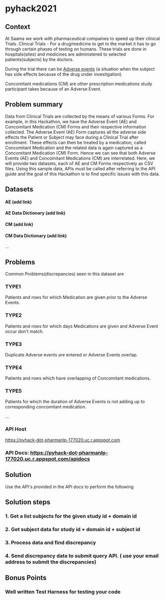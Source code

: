 # pyhack2021

## Context
At Saama we work with pharmaceutical compaines to speed up their clinical Trials.
Clinical Trials - For a drug/medicine to get to the market it has to go through certain phases of testing on humans. These trials are done in hospitals(sites) and medicines are administered to selected patients(subjects) by the doctors.

During the trial there can be [Adverse events](https://en.wikipedia.org/wiki/Adverse_event) (a situation when the subject has side effects because of the drug under investigation).

Concomitant medications (CM) are other prescription medications study participant takes because of an Adverse Event.

## Problem summary


Data from Clinical Trials are collected by the means of various Forms. For example, in this Hackathon, we have the Adverse Event (AE) and Concomitant Medication (CM) Forms and their respective information collected. The Adverse Event (AE) Form captures all the adverse side effects the Patient or Subject may face during a Clinical Trial after enrollment. These effects can then be treated by a medication, called Concomitant Medication and the related data is again captured as a Concomitant Medication (CM) Form. Hence we can see that both Adverse Events (AE) and Concomitant Medications (CM) are interrelated. Here, we will provide two datasets, each of AE and CM Forms respectively as CSV files. Using this sample data, APIs must be called after referring to the API guide and the goal of this Hackathon is to find specific issues with this data.


## Datasets

#### AE (add link)
#### AE Data Dictionary (add link)
#### CM (add link)
#### CM Data Dictionary (add link)
...

## Problems

Common Problems(discrepancies) seen in this dataset are 

### TYPE1
Patients and rows for which Medication are given prior to the Adverse Events.

### TYPE2
Patients and rows for which days Medications are given and Adverse Event occur don't match. 

### TYPE3
Duplicate Adverse events are entered or Adverse Events overlap.

### TYPE4
Patients and rows which have overlapping of Concomitant medications.

### TYPE5
Patients for which the duration of Adverse Events is not adding up to corresponding concomitant medication. 


...

### API Host

https://pyhack-dot-pharmanlp-177020.uc.r.appspot.com

### API Docs: https://pyhack-dot-pharmanlp-177020.uc.r.appspot.com/apidocs

## Solution 

Use the API's provided in the API docs to perform the following 

## Solution steps
### 1. Get a list subjects for the given study id + domain id
### 2. Get subject data for study id + domain id + subject id
### 3. Process data and find discrepancy
### 4. Send discrepancy data to submit query API. ( use your email address to submit the discrepancies)

## Bonus Points

### Well written Test Harness for testing your code


